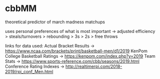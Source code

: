 # cbbMM
theoretical predictor of march madness matchups

uses personal preferences of what is most important -> adjusted efficiency > steals/turnovers > rebounding > 3s > 2s > free throws

links for data used: Actual Bracket Results            -> https://www.ncaa.com/brackets/print/basketball-men/d1/2019
                     KenPom College Basketball Ratings -> https://kenpom.com/index.php?y=2019
                     Team Stats                        -> https://www.sports-reference.com/cbb/seasons/2019.html
                     Conference Rating Indexes         -> http://realtimerpi.com/2018-2019/rpi_conf_Men.html
